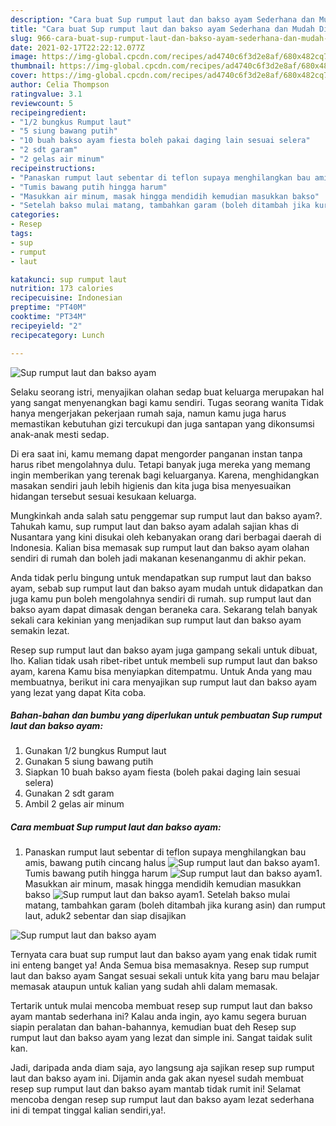 ```yaml
---
description: "Cara buat Sup rumput laut dan bakso ayam Sederhana dan Mudah Dibuat"
title: "Cara buat Sup rumput laut dan bakso ayam Sederhana dan Mudah Dibuat"
slug: 966-cara-buat-sup-rumput-laut-dan-bakso-ayam-sederhana-dan-mudah-dibuat
date: 2021-02-17T22:22:12.077Z
image: https://img-global.cpcdn.com/recipes/ad4740c6f3d2e8af/680x482cq70/sup-rumput-laut-dan-bakso-ayam-foto-resep-utama.jpg
thumbnail: https://img-global.cpcdn.com/recipes/ad4740c6f3d2e8af/680x482cq70/sup-rumput-laut-dan-bakso-ayam-foto-resep-utama.jpg
cover: https://img-global.cpcdn.com/recipes/ad4740c6f3d2e8af/680x482cq70/sup-rumput-laut-dan-bakso-ayam-foto-resep-utama.jpg
author: Celia Thompson
ratingvalue: 3.1
reviewcount: 5
recipeingredient:
- "1/2 bungkus Rumput laut"
- "5 siung bawang putih"
- "10 buah bakso ayam fiesta boleh pakai daging lain sesuai selera"
- "2 sdt garam"
- "2 gelas air minum"
recipeinstructions:
- "Panaskan rumput laut sebentar di teflon supaya menghilangkan bau amis, bawang putih cincang halus"
- "Tumis bawang putih hingga harum"
- "Masukkan air minum, masak hingga mendidih kemudian masukkan bakso"
- "Setelah bakso mulai matang, tambahkan garam (boleh ditambah jika kurang asin) dan rumput laut, aduk2 sebentar dan siap disajikan"
categories:
- Resep
tags:
- sup
- rumput
- laut

katakunci: sup rumput laut 
nutrition: 173 calories
recipecuisine: Indonesian
preptime: "PT40M"
cooktime: "PT34M"
recipeyield: "2"
recipecategory: Lunch

---
```



![Sup rumput laut dan bakso ayam](https://img-global.cpcdn.com/recipes/ad4740c6f3d2e8af/680x482cq70/sup-rumput-laut-dan-bakso-ayam-foto-resep-utama.jpg)

Selaku seorang istri, menyajikan olahan sedap buat keluarga merupakan hal yang sangat menyenangkan bagi kamu sendiri. Tugas seorang  wanita Tidak hanya mengerjakan pekerjaan rumah saja, namun kamu juga harus memastikan kebutuhan gizi tercukupi dan juga santapan yang dikonsumsi anak-anak mesti sedap.

Di era  saat ini, kamu memang dapat mengorder panganan instan tanpa harus ribet mengolahnya dulu. Tetapi banyak juga mereka yang memang ingin memberikan yang terenak bagi keluarganya. Karena, menghidangkan masakan sendiri jauh lebih higienis dan kita juga bisa menyesuaikan hidangan tersebut sesuai kesukaan keluarga. 



Mungkinkah anda salah satu penggemar sup rumput laut dan bakso ayam?. Tahukah kamu, sup rumput laut dan bakso ayam adalah sajian khas di Nusantara yang kini disukai oleh kebanyakan orang dari berbagai daerah di Indonesia. Kalian bisa memasak sup rumput laut dan bakso ayam olahan sendiri di rumah dan boleh jadi makanan kesenanganmu di akhir pekan.

Anda tidak perlu bingung untuk mendapatkan sup rumput laut dan bakso ayam, sebab sup rumput laut dan bakso ayam mudah untuk didapatkan dan juga kamu pun boleh mengolahnya sendiri di rumah. sup rumput laut dan bakso ayam dapat dimasak dengan beraneka cara. Sekarang telah banyak sekali cara kekinian yang menjadikan sup rumput laut dan bakso ayam semakin lezat.

Resep sup rumput laut dan bakso ayam juga gampang sekali untuk dibuat, lho. Kalian tidak usah ribet-ribet untuk membeli sup rumput laut dan bakso ayam, karena Kamu bisa menyiapkan ditempatmu. Untuk Anda yang mau membuatnya, berikut ini cara menyajikan sup rumput laut dan bakso ayam yang lezat yang dapat Kita coba.

<!--inarticleads1-->

##### Bahan-bahan dan bumbu yang diperlukan untuk pembuatan Sup rumput laut dan bakso ayam:

1. Gunakan 1/2 bungkus Rumput laut
1. Gunakan 5 siung bawang putih
1. Siapkan 10 buah bakso ayam fiesta (boleh pakai daging lain sesuai selera)
1. Gunakan 2 sdt garam
1. Ambil 2 gelas air minum




<!--inarticleads2-->

##### Cara membuat Sup rumput laut dan bakso ayam:

1. Panaskan rumput laut sebentar di teflon supaya menghilangkan bau amis, bawang putih cincang halus
<img src="https://img-global.cpcdn.com/steps/e65dfc38e7d1f013/160x128cq70/sup-rumput-laut-dan-bakso-ayam-langkah-memasak-1-foto.jpg" alt="Sup rumput laut dan bakso ayam">1. Tumis bawang putih hingga harum
<img src="https://img-global.cpcdn.com/steps/4b08136432bfa285/160x128cq70/sup-rumput-laut-dan-bakso-ayam-langkah-memasak-2-foto.jpg" alt="Sup rumput laut dan bakso ayam">1. Masukkan air minum, masak hingga mendidih kemudian masukkan bakso
<img src="https://img-global.cpcdn.com/steps/b76627e5638d3321/160x128cq70/sup-rumput-laut-dan-bakso-ayam-langkah-memasak-3-foto.jpg" alt="Sup rumput laut dan bakso ayam">1. Setelah bakso mulai matang, tambahkan garam (boleh ditambah jika kurang asin) dan rumput laut, aduk2 sebentar dan siap disajikan
<img src="https://img-global.cpcdn.com/steps/ba8bdb665a2a8ab4/160x128cq70/sup-rumput-laut-dan-bakso-ayam-langkah-memasak-4-foto.jpg" alt="Sup rumput laut dan bakso ayam">



Ternyata cara buat sup rumput laut dan bakso ayam yang enak tidak rumit ini enteng banget ya! Anda Semua bisa memasaknya. Resep sup rumput laut dan bakso ayam Sangat sesuai sekali untuk kita yang baru mau belajar memasak ataupun untuk kalian yang sudah ahli dalam memasak.

Tertarik untuk mulai mencoba membuat resep sup rumput laut dan bakso ayam mantab sederhana ini? Kalau anda ingin, ayo kamu segera buruan siapin peralatan dan bahan-bahannya, kemudian buat deh Resep sup rumput laut dan bakso ayam yang lezat dan simple ini. Sangat taidak sulit kan. 

Jadi, daripada anda diam saja, ayo langsung aja sajikan resep sup rumput laut dan bakso ayam ini. Dijamin anda gak akan nyesel sudah membuat resep sup rumput laut dan bakso ayam mantab tidak rumit ini! Selamat mencoba dengan resep sup rumput laut dan bakso ayam lezat sederhana ini di tempat tinggal kalian sendiri,ya!.

